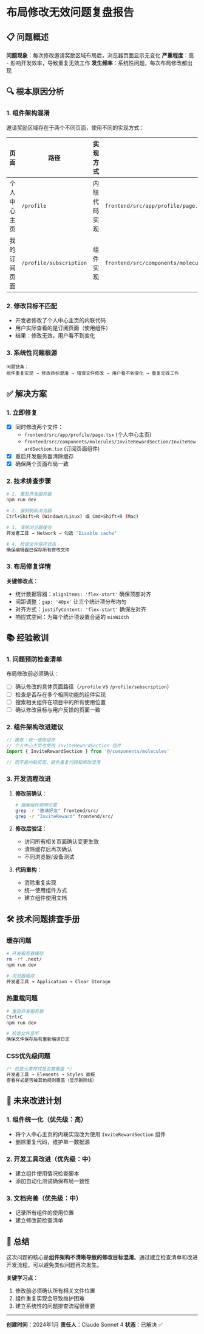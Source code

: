 # 布局修改无效问题复盘报告

## 📋 问题概述
**问题现象**：每次修改邀请奖励区域布局后，浏览器页面显示无变化
**严重程度**：高 - 影响开发效率，导致重复无效工作
**发生频率**：系统性问题，每次布局修改都出现

## 🔍 根本原因分析

### 1. **组件架构混淆**
邀请奖励区域存在于两个不同页面，使用不同的实现方式：

| 页面 | 路径 | 实现方式 | 文件位置 |
|------|------|----------|----------|
| 个人中心主页 | `/profile` | 内联代码实现 | `frontend/src/app/profile/page.tsx` |
| 我的订阅页面 | `/profile/subscription` | 组件实现 | `frontend/src/components/molecules/InviteRewardSection/InviteRewardSection.tsx` |

### 2. **修改目标不匹配**
- 开发者修改了个人中心主页的内联代码
- 用户实际查看的是订阅页面（使用组件）
- 结果：修改无效，用户看不到变化

### 3. **系统性问题根源**
```
问题链条：
组件重复实现 → 修改目标混淆 → 错误文件修改 → 用户看不到变化 → 重复无效工作
```

## ✅ 解决方案

### 1. **立即修复**
- [x] 同时修改两个文件：
  - `frontend/src/app/profile/page.tsx` (个人中心主页)
  - `frontend/src/components/molecules/InviteRewardSection/InviteRewardSection.tsx` (订阅页面组件)
- [x] 重启开发服务器清除缓存
- [x] 确保两个页面布局一致

### 2. **技术排查步骤**
```bash
# 1. 重启开发服务器
npm run dev

# 2. 强制刷新浏览器
Ctrl+Shift+R (Windows/Linux) 或 Cmd+Shift+R (Mac)

# 3. 清除浏览器缓存
开发者工具 → Network → 勾选 "Disable cache"

# 4. 检查文件保存状态
确保编辑器已保存所有修改文件
```

### 3. **布局修复详情**
**关键修改点**：
- 统计数据容器：`alignItems: 'flex-start'` 确保顶部对齐
- 间距调整：`gap: '40px'` 让三个统计项分布均匀
- 对齐方式：`justifyContent: 'flex-start'` 确保左对齐
- 响应式空间：为每个统计项设置合适的 `minWidth`

## 📚 经验教训

### 1. **问题预防检查清单**
布局修改前必须确认：
- [ ] 确认修改的具体页面路径（`/profile` vs `/profile/subscription`）
- [ ] 检查是否存在多个相同功能的组件实现
- [ ] 搜索相关组件在项目中的所有使用位置
- [ ] 确认修改目标与用户反馈的页面一致

### 2. **组件架构改进建议**
```typescript
// 推荐：统一使用组件
// 个人中心主页也使用 InviteRewardSection 组件
import { InviteRewardSection } from '@/components/molecules'

// 而不是内联实现，避免重复代码和修改混淆
```

### 3. **开发流程改进**
1. **修改前确认**：
   ```bash
   # 搜索组件使用位置
   grep -r "邀请好友" frontend/src/
   grep -r "InviteReward" frontend/src/
   ```

2. **修改后验证**：
   - 访问所有相关页面确认变更生效
   - 清除缓存后再次确认
   - 不同浏览器/设备测试

3. **代码重构**：
   - 消除重复实现
   - 统一使用组件方式
   - 建立组件使用文档

## 🛠️ 技术问题排查手册

### 缓存问题
```bash
# 开发服务器缓存
rm -rf .next/
npm run dev

# 浏览器缓存
开发者工具 → Application → Clear Storage
```

### 热重载问题
```bash
# 重启开发服务器
Ctrl+C
npm run dev

# 检查文件监听
确保文件保存后有重新编译日志
```

### CSS优先级问题
```css
/* 检查元素样式是否被覆盖 */
开发者工具 → Elements → Styles 面板
查看样式是否被其他规则覆盖（显示删除线）
```

## 🎯 未来改进计划

### 1. **组件统一化**（优先级：高）
- 将个人中心主页的内联实现改为使用 `InviteRewardSection` 组件
- 删除重复代码，维护单一数据源

### 2. **开发工具改进**（优先级：中）
- 建立组件使用情况检查脚本
- 添加自动化测试确保布局一致性

### 3. **文档完善**（优先级：中）
- 记录所有组件的使用位置
- 建立修改前检查清单

## 📝 总结

这次问题的核心是**组件架构不清晰导致的修改目标混淆**。通过建立检查清单和改进开发流程，可以避免类似问题再次发生。

**关键学习点**：
1. 修改前必须确认所有相关文件位置
2. 组件重复实现会导致维护困难
3. 建立系统性的问题排查流程很重要

---

**创建时间**：2024年1月
**责任人**：Claude Sonnet 4
**状态**：已解决 ✅ 